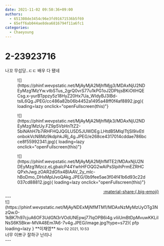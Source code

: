```yaml
---
date: 2021-11-02 09:50:36+09:00
authors:
  - 651308de3454c96e3fd91671536b5f69
  - 65eff6ab044ae8dea6816794f11a6fc1
categories:
  - Chaeyoung
---
```


# 2-23923716

<div class="post-container" markdown="1">
<div class="content-container md-sidebar__scrollwrap" markdown="1">

나꼬 무섭당..ㄷㄷ 배우 다 됐네
<figure markdown="1">
![](https://phinf.wevpstatic.net/MjAyMjA2MjhfMjg3/MDAxNjU2NDEyMzg1MzYw.vtbSTus_2grQ0vrS77u1kPG1oJ2DPbjsBKiOtIHQECsg.x-yurBTppzy5z18HyZ20Hx7Ua_WIdyBJ3lBd-tsIL6Qg.JPEG/cc486a82b06b4452a1495a48ff0f4af8892.jpg){ loading=lazy onclick="openFullscreen(this)"}
</figure>

<figure markdown="1">
![](https://phinf.wevpstatic.net/MjAyMjA2MjhfMjk3/MDAxNjU2NDEyMzg1MzUy.FZ9p5VbHnTtZ2-5biNAhH7b7iRHFHQJQGLU5D5JUWDEg.LHtdB5MlqITtjSI9ivEtIonbokVcN8Mz9kdphkJRj_4g.JPEG/e268ce4317014cddae786bcce8f55992341.jpg){ loading=lazy onclick="openFullscreen(this)"}
</figure>

<figure markdown="1">
![](https://phinf.wevpstatic.net/MjAyMjA2MjhfMTE2/MDAxNjU2NDEyMzg1Mzcz.eLgbalcP44YwhHFOQG2wAiPsSIpihPrmEZRHCQPxhJwg.zOAR2dGfix4BIAAV_2y_mlc-hBoDmo_DHxMplJvoQAkg.JPEG/0b9fee5ae3f04f41b6d93c22d037cd88812.jpg){ loading=lazy onclick="openFullscreen(this)"}
</figure>


</div>
</div>

<div style="text-align: right;" markdown="1">
<a href="https://weverse.io/fromis9/fanpost/2-23923716" style="text-align: right;">:material-share:{.big-emoji}</a>
</div>
---

<div class="comments-container md-sidebar__scrollwrap" markdown="1">
<div class="comment" markdown="1">
<div class='id-container' markdown="1">
![](https://phinf.wevpstatic.net/MjAyNDExMjNfMTM1/MDAxNzMyMzUyOTg3NzQw.0-1kBK7h97cjuA6OF3UdGN3rVOdUNEpwj77IqOPB6i4g.vliiUmBtDpMvuwKKLiINsS6K5Bkw-MVA48Em7A6-7v4g.JPEG/image.jpg?type=s72){ pfp loading=lazy }
**<span class="artist">이채영</span>** <small>Nov 02 2021, 10:53</small><br>
</div>
<div class='comment-body' markdown="1">
너무 이쁘구 잘하구 난리나
</div>
</div>
</div>
---
